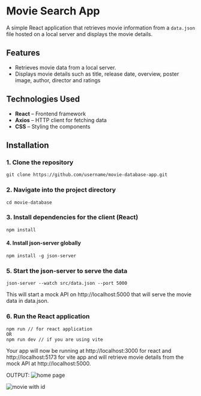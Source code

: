 # Movie Search App

A simple React application that retrieves movie information from a `data.json` file hosted on a local server and displays the movie details.

## Features

- Retrieves movie data from a local server. 
- Displays movie details such as title, release date, overview, poster image, author, director and ratings

## Technologies Used

- **React** – Frontend framework
- **Axios** – HTTP client for fetching data
- **CSS** – Styling the components
  
## Installation

### 1. Clone the repository

````
git clone https://github.com/username/movie-database-app.git
````

### 2. Navigate into the project directory
````
cd movie-database
````

### 3. Install dependencies for the client (React) 
````
npm install
````

#### 4.  Install json-server globally
````
npm install -g json-server
````

### 5. Start the json-server to serve the data
````
json-server --watch src/data.json --port 5000
````
This will start a mock API on http://localhost:5000 that will serve the movie data in data.json.

### 6. Run the React application
````
npm run // for react application
OR
npm run dev // if you are using vite
````
Your app will now be running at http://localhost:3000 for react and http://localhost:5173 for vite app and will retrieve movie details from the mock API at http://localhost:5000.
   

OUTPUT:
![home page](https://github.com/user-attachments/assets/aac17061-cffc-4a5a-b5c1-c9b2df490247)

![movie with id](https://github.com/user-attachments/assets/815b939b-0700-4cd1-a74f-eb0e9f56466b)
